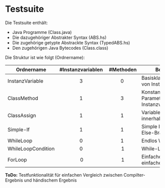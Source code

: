 # Testsuite

Die Testsuite enthält: 

- Java Programme (Class.java) 
- Die dazugehöriger Abstrakter Syntax (ABS.hs)
- Die zugehörige getypte Abstrackte Syntax (TypedABS.hs) 
- Den zugehörigen Java Bytecodes (Class.class)

Die Struktur ist wie folgt (Ordnername):

| Ordnername         | #Instanzvariablen |  #Methoden | Besonderheit                                                    |
|--------------------|:-----------------:|:----------:|-----------------------------------------------------------------|
| InstanzVariable    | 3                 | 0          | Basisklasse mit Definition von Instnazvariablen                 |
| ClassMethod        | 1                 | 3          | Konstantenrückgabe, Parameterrückgabe, Instanzvariablenrückgabe |
| ClassAssign        | 1                 | 1          | Variablenzuweisung innerhalb der Methode                        |
| Simple-If          | 1                 | 1          | Simple If-Condition mit Else-Branch                             |
| WhileLoop          | 0                 | 1          | Endlos While-Loop                                               |
| WhileLoopCondition | 0                 |  1         | While-Loop mit Condition                                        |
| ForLoop            |  0                |  1         | Einfache ForLoop mit einfachem Body                             |

**ToDo:** Testfunktionalität für einfachen Vergleich zwischen Compilter-Ergebnis und händischem Ergebnis
